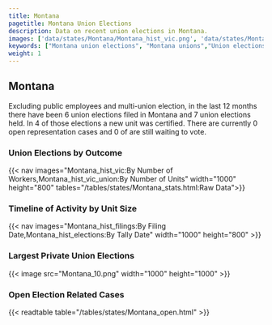 ```yaml
---
title: Montana
pagetitle: Montana Union Elections
description: Data on recent union elections in Montana.
images: ['data/states/Montana/Montana_hist_vic.png', 'data/states/Montana/Montana_hist_size.png', 'data/states/Montana/Montana_10.png']
keywords: ["Montana union elections", "Montana unions","Union elections"]
weight: 1
---
```

##  Montana

Excluding public employees and multi-union election, in the last 12 months there have been 6 union elections filed in Montana and 7 union elections held. In 4 of those elections a new unit was certified. There are currently 0 open representation cases and 0 of are still waiting to vote.

### Union Elections by Outcome
{{< nav images="Montana_hist_vic:By Number of Workers,Montana_hist_vic_union:By Number of Units" width="1000" height="800" tables="/tables/states/Montana_stats.html:Raw Data">}}

### Timeline of Activity by Unit Size
{{< nav images="Montana_hist_filings:By Filing Date,Montana_hist_elections:By Tally Date" width="1000" height="800" >}}

### Largest Private Union Elections
{{< image src="Montana_10.png" width="1000" height="1000"  >}}

### Open Election Related Cases
{{< readtable table="/tables/states/Montana_open.html" >}}

